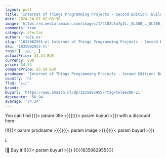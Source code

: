 ```yaml
---
layout: post
title: 'Internet of Things Programming Projects - Second Edition: Build exciting IoT projects using Raspberry Pi 5  Raspberry Pi Pico  and Python'
date: 2024-10-07 02:08:38
image: 'https://m.media-amazon.com/images/I/4182otu7g3L._SL500_._SL400_.jpg'
comments: true
category: ofertas
author: 'tole.es'
slug: '1835082955-nl Internet of Things Programming Projects - Second Edition:...'
sku: '1835082955-nl'
tags: [ '🇳🇱', ]
actualPrice: 34.34 EUR
currency: EUR
price: 34.34
comparePrice: 83.64 EUR
prodname: 'Internet of Things Programming Projects - Second Edition: Build exciting IoT projects using Raspberry Pi 5  Raspberry Pi Pico  and Python'
country: 'nl'
flag: '🇳🇱'
brand: ''
buyurl: 'https://www.amazon.nl/dp/1835082955/?tag=tolees0b-21'
descuento: '58.94'
average: '34.34'
---
```


You can find [{{< param title >}}]({{< param buyurl >}}) with a discount here:

[![{{< param prodname >}}]({{< param image >}})]({{< param buyurl >}})

ℹ️:


[🛒 Buy it!!]({{< param buyurl >}})
{{<world>}}1835082955{{</world>}}
